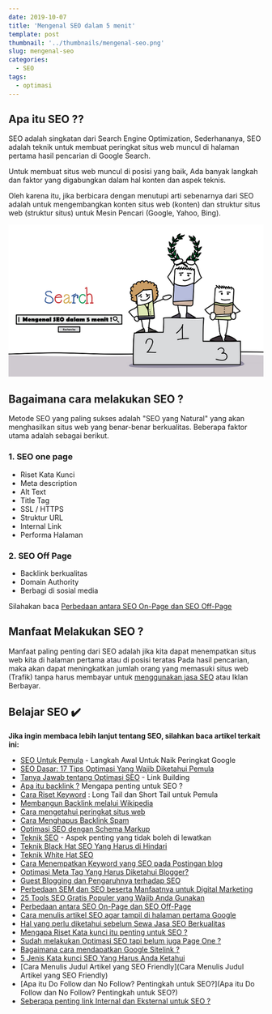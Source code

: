 ```yaml
---
date: 2019-10-07
title: 'Mengenal SEO dalam 5 menit'
template: post
thumbnail: '../thumbnails/mengenal-seo.png'
slug: mengenal-seo
categories:
  - SEO
tags:
  - optimasi
---
```


## Apa itu SEO ??

SEO adalah singkatan dari Search Engine Optimization, Sederhananya, SEO adalah teknik untuk membuat peringkat situs web muncul di halaman pertama hasil pencarian di Google Search. 

Untuk membuat situs web muncul di posisi yang baik, Ada banyak langkah dan faktor yang digabungkan dalam hal konten dan aspek teknis.

Oleh karena itu, jika berbicara dengan menutupi arti sebenarnya dari SEO adalah untuk mengembangkan konten situs web (konten) dan struktur situs web (struktur situs) untuk Mesin Pencari (Google, Yahoo, Bing). 

![](../thumbnails/mengenal-seo-dalam-5-menit.png)

## Bagaimana cara melakukan SEO ?

Metode SEO yang paling sukses adalah "SEO yang Natural" yang akan menghasilkan situs web yang benar-benar berkualitas. Beberapa faktor utama adalah sebagai berikut.

### 1. SEO one page

- Riset Kata Kunci 
- Meta description
- Alt Text
- Title Tag
- SSL / HTTPS
- Struktur URL
- Internal Link
- Performa Halaman

### 2. SEO Off Page

- Backlink berkualitas
- Domain Authority
- Berbagi di sosial media

Silahakan baca [Perbedaan antara SEO On-Page dan SEO Off-Page](https://www.aradechoco.com/seo-on-page-dan-seo-off-page/)

## Manfaat Melakukan SEO ?

Manfaat paling penting dari SEO adalah jika kita dapat menempatkan situs web kita di halaman pertama atau di posisi teratas Pada hasil pencarian, maka akan dapat meningkatkan jumlah orang yang memasuki situs web (Trafik) tanpa harus membayar untuk [menggunakan jasa SEO](https://www.aradechoco.com/menyewa-jasa-seo-berkualitas/) atau Iklan Berbayar.  

## Belajar SEO ✔️

**Jika ingin membaca lebih lanjut tentang SEO, silahkan baca artikel terkait ini:** 

- [SEO Untuk Pemula](https://www.aradechoco.com/SEO-untuk-pemula/) - Langkah Awal Untuk Naik Peringkat Google 
- [SEO Dasar: 17 Tips Optimasi Yang Wajib Diketahui Pemula](https://www.aradechoco.com/seo-dasar-untuk-pemula/)
- [Tanya Jawab tentang Optimasi SEO](https://www.aradechoco.com/seo-link-building/) - Link Building
- [Apa itu backlink ?](https://www.aradechoco.com/apa-itu-backlink/) Mengapa penting untuk SEO ?
- [Cara Riset Keyword](https://www.aradechoco.com/cara-riset-keyword-untuk-pemula/) : Long Tail dan Short Tail untuk Pemula
- [Membangun Backlink melalui Wikipedia](https://www.aradechoco.com/backlink-melalui-wikipedia/)
- [Cara mengetahui peringkat situs web](https://www.aradechoco.com/cara-mengetahui-peringkat-situs-web/)
- [Cara Menghapus Backlink Spam](https://www.aradechoco.com/menghapus-backlink-spam/)
- [Optimasi SEO dengan Schema Markup](https://www.aradechoco.com/optimasi-schema-markup/)
- [Teknik SEO](https://www.aradechoco.com/teknik-seo/) - Aspek penting yang tidak boleh di lewatkan
- [Teknik Black Hat SEO Yang Harus di Hindari](https://www.aradechoco.com/teknik-black-hat-seo/)
- [Teknik White Hat SEO](https://www.aradechoco.com/teknik-white-hat-seo/)
- [Cara Menempatkan Keyword yang SEO pada Postingan blog](https://www.aradechoco.com/menempatkan-keyword-seo/)
- [Optimasi Meta Tag Yang Harus Diketahui Blogger?](https://www.aradechoco.com/optimasi-meta-tag/)
- [Guest Blogging dan Pengaruhnya terhadap SEO](https://aradechoco.com/guest-blog-seo/)
- [Perbedaan SEM dan SEO beserta Manfaatnya untuk Digital Marketing](https://www.aradechoco.com/perbedaan-sem-dan-seo/)
- [25 Tools SEO Gratis Populer yang Wajib Anda Gunakan](https://www.aradechoco.com/tools-seo-gratis/)
- [Perbedaan antara SEO On-Page dan SEO Off-Page](https://www.aradechoco.com/seo-on-page-dan-seo-off-page/)
- [Cara menulis artikel SEO agar tampil di halaman pertama Google](https://www.aradechoco.com/menulis-artikel-seo/)
- [Hal yang perlu diketahui sebelum Sewa Jasa SEO Berkualitas](https://www.aradechoco.com/menyewa-jasa-seo-berkualitas/)
- [Mengapa Riset Kata kunci itu penting untuk SEO ?](https://www.aradechoco.com/riset-kata-kunci/)
- [Sudah melakukan Optimasi SEO tapi belum juga Page One ?](https://www.aradechoco.com/optimasi-seo-page-one/)
- [Bagaimana cara mendapatkan Google Sitelink ?](https://www.aradechoco.com/google-sitelink/)
- [5 Jenis Kata kunci SEO Yang Harus Anda Ketahui](https://www.aradechoco.com/jenis-kata-kunci/)
- [Cara Menulis Judul Artikel yang SEO Friendly](Cara Menulis Judul Artikel yang SEO Friendly)
- [Apa itu Do Follow dan No Follow? Pentingkah untuk SEO?](Apa itu Do Follow dan No Follow? Pentingkah untuk SEO?)
- [Seberapa penting link Internal dan Eksternal untuk SEO ?](https://www.aradechoco.com/link-internal-dan-eksternal/)
